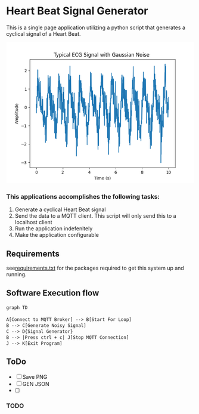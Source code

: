 # Heart Beat Signal Generator

This is a single page application utilizing a python script that generates a cyclical signal of a Heart Beat.

![Heart Beat Signal Generator](ecg_signal.png)

### This applications accomplishes the following tasks:

1. Generate a cyclical Heart Beat signal
2. Send the data to a MQTT client. This script will only send this to a localhost client
3. Run the application indefenitely
4. Make the application configurable

## Requirements

see[requirements.txt](requirements.txt) for the packages required to get this system up and running.

## Software Execution flow

```mermaid
graph TD

A[Connect to MQTT Broker] --> B[Start For Loop]
B --> C[Generate Noisy Signal]
C --> D{Signal Generator}
B --> |Press ctrl + c| J[Stop MQTT Connection]
J --> K[Exit Program]
```

## ToDo

- [ ] Save PNG
- [ ] GEN JSON
- [ ] 

### TODO


